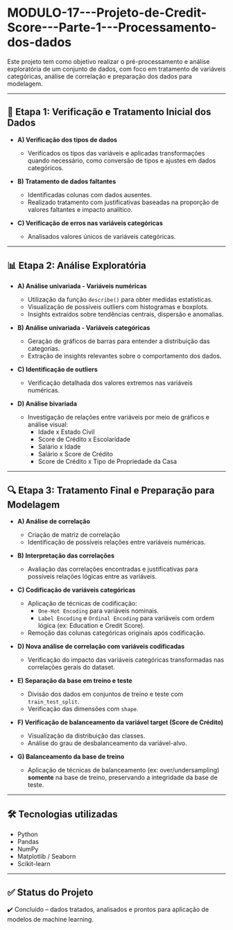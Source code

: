 # MODULO-17---Projeto-de-Credit-Score---Parte-1---Processamento-dos-dados
Este projeto tem como objetivo realizar o pré-processamento e análise exploratória de um conjunto de dados, com foco em tratamento de variáveis categóricas, análise de correlação e preparação dos dados para modelagem.

---

## 🧩 Etapa 1: Verificação e Tratamento Inicial dos Dados

- **A) Verificação dos tipos de dados**
  - Verificados os tipos das variáveis e aplicadas transformações quando necessário, como conversão de tipos e ajustes em dados categóricos.

- **B) Tratamento de dados faltantes**
  - Identificadas colunas com dados ausentes.
  - Realizado tratamento com justificativas baseadas na proporção de valores faltantes e impacto analítico.

- **C) Verificação de erros nas variáveis categóricas**
  - Analisados valores únicos de variáveis categóricas.

---

## 📊 Etapa 2: Análise Exploratória 

- **A) Análise univariada - Variáveis numéricas**
  - Utilização da função `describe()` para obter medidas estatísticas.
  - Visualização de possíveis outliers com histogramas e boxplots.
  - Insights extraídos sobre tendências centrais, dispersão e anomalias.

- **B) Análise univariada - Variáveis categóricas**
  - Geração de gráficos de barras para entender a distribuição das categorias.
  - Extração de insights relevantes sobre o comportamento dos dados.

- **C) Identificação de outliers**
  - Verificação detalhada dos valores extremos nas variáveis numéricas.

- **D) Análise bivariada**
  - Investigação de relações entre variáveis por meio de gráficos e análise visual:
    - Idade x Estado Civil
    - Score de Crédito x Escolaridade
    - Salário x Idade
    - Salário x Score de Crédito
    - Score de Crédito x Tipo de Propriedade da Casa

---

## 🔍 Etapa 3: Tratamento Final e Preparação para Modelagem

- **A) Análise de correlação**
  - Criação de matriz de correlação 
  - Identificação de possíveis relações entre variáveis numéricas.

- **B) Interpretação das correlações**
  - Avaliação das correlações encontradas e justificativas para possíveis relações lógicas entre as variáveis.

- **C) Codificação de variáveis categóricas**
  - Aplicação de técnicas de codificação:
    - `One-Hot Encoding` para variáveis nominais.
    - `Label Encoding` e `Ordinal Encoding` para variáveis com ordem lógica (ex: Education e Credit Score).
  - Remoção das colunas categóricas originais após codificação.

- **D) Nova análise de correlação com variáveis codificadas**
  - Verificação do impacto das variáveis categóricas transformadas nas correlações gerais do dataset.

- **E) Separação da base em treino e teste**
  - Divisão dos dados em conjuntos de treino e teste com `train_test_split`.
  - Verificação das dimensões com `shape`.

- **F) Verificação de balanceamento da variável target (Score de Crédito)**
  - Visualização da distribuição das classes.
  - Análise do grau de desbalanceamento da variável-alvo.

- **G) Balanceamento da base de treino**
  - Aplicação de técnicas de balanceamento (ex: over/undersampling) **somente** na base de treino, preservando a integridade da base de teste.

---

## 🛠 Tecnologias utilizadas

- Python
- Pandas
- NumPy
- Matplotlib / Seaborn
- Scikit-learn

---

## ✅ Status do Projeto

✔️ Concluído – dados tratados, analisados e prontos para aplicação de modelos de machine learning.
